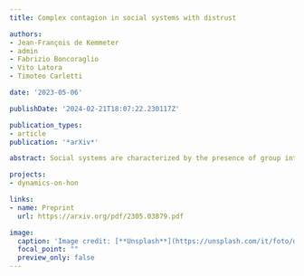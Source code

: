 ```yaml
---
title: Complex contagion in social systems with distrust

authors:
- Jean-François de Kemmeter
- admin
- Fabrizio Boncoraglio
- Vito Latora
- Timoteo Carletti

date: '2023-05-06'

publishDate: '2024-02-21T18:07:22.230117Z'

publication_types:
- article
publication: '*arXiv*'

abstract: Social systems are characterized by the presence of group interactions and by the existence of both trust and distrust relations. Although there is a wide literature on signed social networks, where positive signs associated to the links indicate trust, friendship, agreement, while negative signs represent distrust, antagonism, and disagreement, very little is known about the effect that signed interactions can have on the spreading of social behaviors when higher-order interactions are taken into account. In this paper we focus on processes of complex contagion, such as the adoption of social norms, where exposure to multiple sources is needed for the contagion to occur. Complex contagion has been recently modeled by higher-order networks, such as simplicial complexes, which allow transmission to happen not only through the links connecting pair of nodes, but also in group interactions, namely over simplices of dimension larger or equal than two. Here, we introduce a model of complex contagion on signed simplicial complexes, and we investigate the role played by trust and distrust on the dynamics of a social contagion process. The presence of higher-order signed structures in our model naturally induces new infection and recovery mechanisms. Through numerical simulations and analytical results in the mean-field approximation, we show how distrust determines the way the system moves from a state where no individuals adopt the social behavior, to a state where a finite fraction of the population actively spreads it. Interestingly, the fraction of spreading individuals displays a non-monotonic dependence on the average number of connections between individuals. We then investigate how social balance affects social contagion, finding that balanced triads either promote or impede contagion based on the relative abundance of fully trusted relations.

projects: 
- dynamics-on-hon

links:
- name: Preprint
  url: https://arxiv.org/pdf/2305.03879.pdf

image:
  caption: 'Image credit: [**Unsplash**](https://unsplash.com/it/foto/due-persone-che-si-stringono-la-mano-n95VMLxqM2I)'
  focal_point: ""
  preview_only: false
---
```

